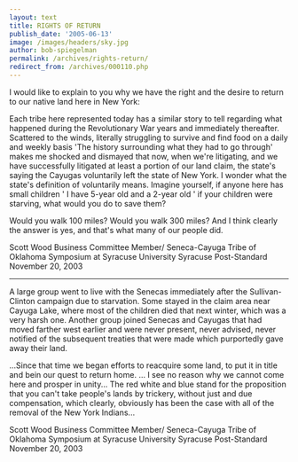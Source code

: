 ```yaml
---
layout: text
title: RIGHTS OF RETURN
publish_date: '2005-06-13'
image: /images/headers/sky.jpg
author: bob-spiegelman
permalink: /archives/rights-return/
redirect_from: /archives/000110.php
---
```


I would like to explain to you why we have the right and the desire to return to our native land here in New York:

Each tribe here represented today has a similar story to tell regarding what happened during the Revolutionary War years and immediately thereafter. Scattered to the winds, literally struggling to survive and find food on a daily and weekly basis 'The history surrounding what they had to go through' makes me shocked and dismayed that now, when we're litigating, and we have successfully litigated at least a portion of our land claim, the state's saying the Cayugas voluntarily left the state of New York. I wonder what the state's definition of voluntarily means. Imagine yourself, if anyone here has small children ' I have 5-year old and a 2-year old ' if your children were starving, what would you do to save them?

Would you walk 100 miles? Would you walk 300 miles? And I think clearly the answer is yes, and that's what many of our people did.

Scott Wood
Business Committee Member/
Seneca-Cayuga Tribe of Oklahoma
Symposium at Syracuse University
Syracuse Post-Standard
November 20, 2003

***

A large group went to live with the Senecas immediately after the Sullivan-Clinton campaign due to starvation. Some stayed in the claim area near Cayuga Lake, where most of the children died that next winter, which was a very harsh one. Another group joined Senecas and Cayugas that had moved farther west earlier and were never present, never advised, never notified of the subsequent treaties that were made which purportedly gave away their land.

...Since that time we began efforts to reacquire some land, to put it in title and bein our quest to return home. ... I see no reason why we cannot come here and prosper in unity... The red white and blue stand for the proposition that you can't take people's lands by trickery, without just and due compensation, which clearly, obviously has been the case with all of the removal of the New York Indians...

Scott Wood
Business Committee Member/
Seneca-Cayuga Tribe of Oklahoma
Symposium at Syracuse University
Syracuse Post-Standard
November 20, 2003

